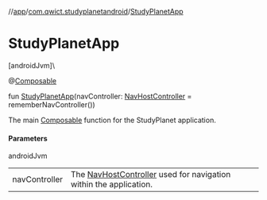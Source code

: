 //[app](../../index.md)/[com.qwict.studyplanetandroid](index.md)/[StudyPlanetApp](-study-planet-app.md)

# StudyPlanetApp

[androidJvm]\

@[Composable](https://developer.android.com/reference/kotlin/androidx/compose/runtime/Composable.html)

fun [StudyPlanetApp](-study-planet-app.md)(navController: [NavHostController](https://developer.android.com/reference/kotlin/androidx/navigation/NavHostController.html) = rememberNavController())

The main [Composable](https://developer.android.com/reference/kotlin/androidx/compose/runtime/Composable.html) function for the StudyPlanet application.

#### Parameters

androidJvm

| | |
|---|---|
| navController | The [NavHostController](https://developer.android.com/reference/kotlin/androidx/navigation/NavHostController.html) used for navigation within the application. |
